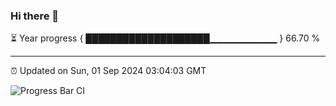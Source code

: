 ### Hi there 👋

⏳ Year progress { ████████████████████▁▁▁▁▁▁▁▁▁▁ } 66.70 %

---

⏰ Updated on Sun, 01 Sep 2024 03:04:03 GMT

![Progress Bar CI](https://github.com/IshwaranRudhara/GIT-ACTION/workflows/Progress%20Bar%20CI/badge.svg)
